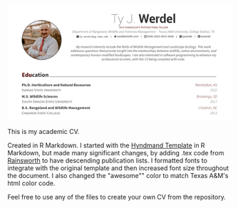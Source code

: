 ![CV](https://github.com/tywerdel/Werdel_CV/blob/main/CVHeader.png?raw=true)

This is my academic CV.

Created in R Markdown. I started with the [Hyndmand Template](https://github.com/robjhyndman/CV) in R Markdown, but made many significant changes, by adding .tex code from [Rainsworth](https://github.com/rainsworth/awesomeCV) to have descending publication lists. I formatted fonts to integrate with the original template and then increased font size throughout the document. I also changed the "awesome"" color to match Texas A&M's html color code.

Feel free to use any of the files to create your own CV from the repository. 